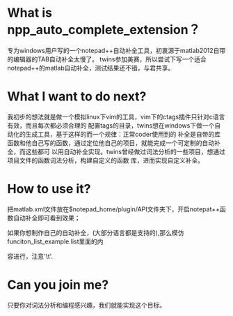 What is npp_auto_complete_extension？
===========================

专为windows用户写的一个notepad++自动补全工具，初衷源于matlab2012自带的编辑器的TAB自动补全太慢了。
twins参加美赛，所以尝试下写一个适合notepad++的matlab自动补全，测试结果还不错，与君共享。

What I want to do next?
===========================

我初步的想法就是做一个模拟linux下vim的工具，vim下的ctags插件只针对c语言有效，而且每次都必须合理的
配置tags的目录，twins想在windows下做一个自动化的生成工具，基于这样的而一个规律：正常coder使用到的
补全是自带的库函数和他自己写的函数，通过定位他自己的项目，就能完成一个可定制的自动补全，而这些都可
以用自动补全实现。twins曾经做过词法分析的一些项目，想通过项目文件的函数词法分析，构建自定义的函数
库，进而实现自定义补全。

How to use it?
==========================
把matlab.xml文件放在$notepad_home/plugin/API文件夹下，开启notepat++函数自动补全即可看到效果；

如果你想制作自己的自动补全，(大部分语言都是支持的),那么模仿funciton_list_example.list里面的内

容进行，注意'\t'.

Can you join me?
===========================

只要你对词法分析和编程感兴趣，我们就能实现这个目标。
